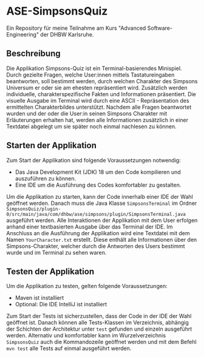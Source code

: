 # ASE-SimpsonsQuiz
Ein Repository für meine Teilnahme am Kurs "Advanced Software-Engineering" der DHBW Karlsruhe.
## Beschreibung
Die Applikation Simpsons-Quiz ist ein Terminal-basierendes Minispiel. Durch gezielte Fragen, welche User:innen mittels Tastatureingaben beantworten, soll bestimmt werden, durch welchen Charakter des Simpsons Universum er oder sie am ehesten repräsentiert wird. Zusätzlich werden individuelle, charakterspezifische Fakten und Informationen präsentiert. Die visuelle Ausgabe im Terminal wird durch eine ASCII - Repräsentation des ermittelten Charakterbildes unterstützt. Nachdem alle Fragen beantwortet wurden und der oder die User:in seinen Simpsons Charakter mit Erläuterungen erhalten hat, werden alle Informationen zusätzlich in einer Textdatei abgelegt um sie später noch einmal nachlesen zu können.

## Starten der Applikation
Zum Start der Applikation sind folgende Voraussetzungen notwendig:
- Das Java Development Kit (JDK) 18 um den Code kompilieren und auszuführen zu können.
- Eine IDE um die Ausführung des Codes komfortabler zu gestalten.

Um die Applikation zu starten, kann der Code innerhalb einer IDE der Wahl geöffnet werden. Danach muss die Java Klasse `SimpsonsTerminal` im Ordner `SimpsonsQuiz/plugin-0/src/main/java/com/dhbw/ase/simpsons/plugin/SimpsonsTerminal.java` ausgeführt werden. Alle Interaktionen der Applikation mit dem User erfolgen anhand einer textbasierten Ausgabe über das Terminal der IDE. Im Anschluss an die Ausführung der Applikation wird eine Textdatei mit dem Namen `YourCharacter.txt` erstellt. Diese enthält alle Informationen über den Simpsons-Charakter, welcher durch die Antworten des Users bestimmt wurde und im Terminal zu sehen waren.

## Testen der Applikation
Um die Applikation zu testen, gelten folgende Voraussetzungen:
- Maven ist installiert
- Optional: Die IDE IntelliJ ist installiert

Zum Start der Tests ist sicherzustellen, dass der Code in der IDE der Wahl geöffnet ist.
Danach können alle Tests-Klassen im Verzeichnis, abhängig der Schichten der Architektur unter `test` gefunden und einzeln ausgeführt werden.
Alternativ und komfortabler kann im Wurzelverzeichnis `SimpsonsQuiz` auch die Kommandozeile geöffnet werden und mit dem Befehl `mvn test` alle Tests auf einmal ausgeführt werden.
